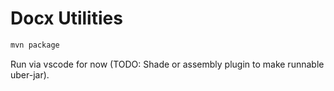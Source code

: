 # Docx Utilities

```sh
mvn package
```

Run via vscode for now (TODO: Shade or assembly plugin to make runnable uber-jar).